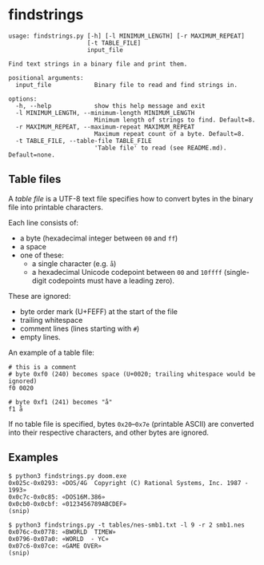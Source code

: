 # findstrings
```
usage: findstrings.py [-h] [-l MINIMUM_LENGTH] [-r MAXIMUM_REPEAT]
                      [-t TABLE_FILE]
                      input_file

Find text strings in a binary file and print them.

positional arguments:
  input_file            Binary file to read and find strings in.

options:
  -h, --help            show this help message and exit
  -l MINIMUM_LENGTH, --minimum-length MINIMUM_LENGTH
                        Minimum length of strings to find. Default=8.
  -r MAXIMUM_REPEAT, --maximum-repeat MAXIMUM_REPEAT
                        Maximum repeat count of a byte. Default=8.
  -t TABLE_FILE, --table-file TABLE_FILE
                        'Table file' to read (see README.md). Default=none.
```

## Table files
A *table file* is a UTF-8 text file specifies how to convert bytes in the
binary file into printable characters.

Each line consists of:
* a byte (hexadecimal integer between `00` and `ff`)
* a space
* one of these:
  * a single character (e.g. `å`)
  * a hexadecimal Unicode codepoint between `00` and `10ffff` (single-digit
codepoints must have a leading zero).

These are ignored:
* byte order mark (U+FEFF) at the start of the file
* trailing whitespace
* comment lines (lines starting with `#`)
* empty lines.

An example of a table file:
```
# this is a comment
# byte 0xf0 (240) becomes space (U+0020; trailing whitespace would be ignored)
f0 0020

# byte 0xf1 (241) becomes "å"
f1 å
```

If no table file is specified, bytes `0x20`&ndash;`0x7e` (printable ASCII) are
converted into their respective characters, and other bytes are ignored.

## Examples
```
$ python3 findstrings.py doom.exe
0x025c-0x0293: «DOS/4G  Copyright (C) Rational Systems, Inc. 1987 - 1993»
0x0c7c-0x0c85: «DOS16M.386»
0x0cb0-0x0cbf: «0123456789ABCDEF»
(snip)
```

```
$ python3 findstrings.py -t tables/nes-smb1.txt -l 9 -r 2 smb1.nes
0x076c-0x0778: «BWORLD  TIMEW»
0x0796-0x07a0: «WORLD  - YC»
0x07c6-0x07ce: «GAME OVER»
(snip)
```
